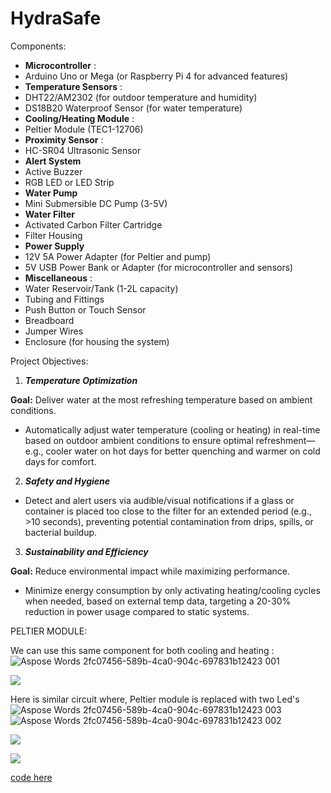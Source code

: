 # HydraSafe

Components: 

- **Microcontroller** : 
- Arduino Uno or Mega (or Raspberry Pi 4 for advanced features) 
- **Temperature Sensors** : 
- DHT22/AM2302 (for outdoor temperature and humidity) 
- DS18B20 Waterproof Sensor (for water temperature) 
- **Cooling/Heating Module** : 
- Peltier Module (TEC1-12706) 
- **Proximity Sensor** : 
- HC-SR04 Ultrasonic Sensor 
- **Alert System**
- Active Buzzer 
- RGB LED or LED Strip 
- **Water Pump**  
- Mini Submersible DC Pump (3-5V) 
- **Water Filter**  
- Activated Carbon Filter Cartridge 
- Filter Housing 
- **Power Supply**  
- 12V 5A Power Adapter (for Peltier and pump) 
- 5V USB Power Bank or Adapter (for microcontroller and sensors) 
- **Miscellaneous** : 
- Water Reservoir/Tank (1-2L capacity) 
- Tubing and Fittings 
- Push Button or Touch Sensor 
- Breadboard 
- Jumper Wires 
- Enclosure (for housing the system) 

Project Objectives: 

1. ***Temperature Optimization*** 

**Goal:** Deliver water at the most refreshing temperature based on ambient conditions. 

- Automatically adjust water temperature (cooling or heating) in real-time based on outdoor ambient conditions to ensure optimal refreshment—e.g., cooler water on hot days for better quenching and warmer on cold days for comfort. 
2. ***Safety and Hygiene*** 
- Detect and alert users via audible/visual notifications if a glass or container is placed too close to the filter for an extended period (e.g., >10 seconds), preventing potential contamination from drips, spills, or bacterial buildup. 
3. ***Sustainability and Efficiency*** 

**Goal:** Reduce environmental impact while maximizing performance. 

- Minimize energy consumption by only activating heating/cooling cycles when needed, based on external temp data, targeting a 20-30% reduction in power usage compared to static systems. 

PELTIER MODULE: 

We can use this same component for both cooling and heating :
![Aspose Words 2fc07456-589b-4ca0-904c-697831b12423 001](https://github.com/user-attachments/assets/49cfef16-4e12-4f66-b121-128d40e15892)

![](Aspose.Words.2fc07456-589b-4ca0-904c-697831b12423.001.jpeg)

Here is similar circuit where, Peltier module is replaced with two Led's  
![Aspose Words 2fc07456-589b-4ca0-904c-697831b12423 003](https://github.com/user-attachments/assets/40af8b32-dec6-4544-aefb-9baf81374fa4)
![Aspose Words 2fc07456-589b-4ca0-904c-697831b12423 002](https://github.com/user-attachments/assets/a18a921b-ccc5-46ee-a7db-8f7f96b52586)

![](Aspose.Words.2fc07456-589b-4ca0-904c-697831b12423.002.jpeg)

![](Aspose.Words.2fc07456-589b-4ca0-904c-697831b12423.003.jpeg)

[code here ](https://github.com/siddhu232222/hydrasafe/blob/main/sample.ino)

